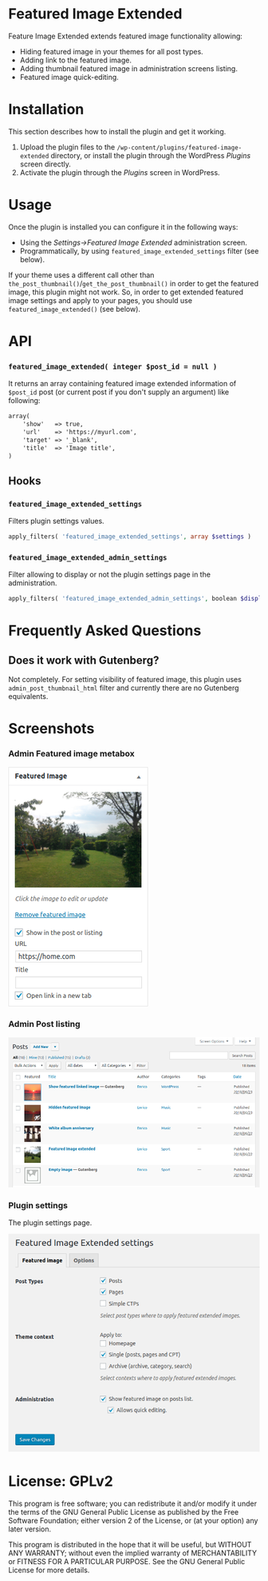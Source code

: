 # Featured Image Extended

Feature Image Extended extends featured image functionality allowing:

* Hiding featured image in your themes for all post types.
* Adding link to the featured image.
* Adding thumbnail featured image in administration screens listing.
* Featured image quick-editing.

# Installation

This section describes how to install the plugin and get it working.

1. Upload the plugin files to the `/wp-content/plugins/featured-image-extended` directory, or install the plugin through the WordPress _Plugins_ screen directly.
1. Activate the plugin through the _Plugins_ screen in WordPress.

# Usage

Once the plugin is installed you can configure it in the following ways:

* Using the _Settings->Featured Image Extended_ administration screen.
* Programmatically, by using `featured_image_extended_settings` filter (see below).

If your theme uses a different call other than `the_post_thumbnail()`/`get_the_post_thumbnail()` in order to get the featured image, this plugin might not work.
So, in order to get extended featured image settings and apply to your pages, you should use `featured_image_extended()` (see below).

# API

### `featured_image_extended( integer $post_id = null )`

It returns an array containing featured image extended information of `$post_id` post (or current post if you don't supply an argument) like following:

```
array(
	'show'   => true,
	'url'    => 'https://myurl.com',
	'target' => '_blank',
	'title'  => 'Image title',
)
```

## Hooks

### `featured_image_extended_settings`

Filters plugin settings values.

```php
apply_filters( 'featured_image_extended_settings', array $settings )
```

### `featured_image_extended_admin_settings`

Filter allowing to display or not the plugin settings page in the administration.

```php
apply_filters( 'featured_image_extended_admin_settings', boolean $display )
```

# Frequently Asked Questions

## Does it work with Gutenberg?

Not completely. For setting visibility of featured image, this plugin uses `admin_post_thumbnail_html` filter and currently there are no Gutenberg equivalents.

# Screenshots 

### Admin Featured image metabox ###

![Admin metabox](https://raw.githubusercontent.com/enrico-sorcinelli/featured-image-extended/master/assets-wp/screenshot-1.png)

### Admin Post listing ###

![Plugin settings](https://raw.githubusercontent.com/enrico-sorcinelli/featured-image-extended/master/assets-wp/screenshot-2.png)

### Plugin settings ###

The plugin settings page.

![Plugin settings](https://raw.githubusercontent.com/enrico-sorcinelli/featured-image-extended/master/assets-wp/screenshot-3.png)

# License: GPLv2 #

This program is free software; you can redistribute it and/or modify
it under the terms of the GNU General Public License as published by
the Free Software Foundation; either version 2 of the License, or
(at your option) any later version.

This program is distributed in the hope that it will be useful,
but WITHOUT ANY WARRANTY; without even the implied warranty of
MERCHANTABILITY or FITNESS FOR A PARTICULAR PURPOSE.  See the
GNU General Public License for more details.
